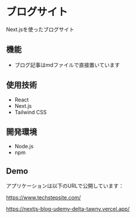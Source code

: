 # ブログサイト

Next.jsを使ったブログサイト

## 機能

- ブログ記事はmdファイルで直接置いています

## 使用技術

- React
- Next.js
- Tailwind CSS

## 開発環境

- Node.js
- npm

## Demo
アプリケーションは以下のURLで公開しています：

https://www.techstepsite.com/

https://nextjs-blog-udemy-delta-tawny.vercel.app/

